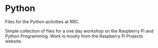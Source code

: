# Python
Files for the Python activities at RRC.

Simple collection of files for a one day workshop on the Raspberry Pi and Python Programming.  Work is mostly from the Raspberry Pi Projects website.
